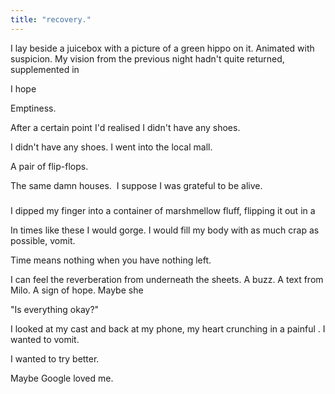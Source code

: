 ```yaml
---
title: "recovery."
---
```



<!-- START -->

<!-- Scene 1 START -->
<!-- Chapter about the aftermath of the  -->


<!-- At Hospital -->

I lay beside a juicebox with a picture of a green hippo on it. Animated with suspicion. My vision from the previous night hadn't quite returned, supplemented in

I hope

Emptiness.


<!-- The Mall -->

After a certain point I'd realised I didn't have any shoes.

I didn't have any shoes. I went into the local mall.

A pair of flip-flops.


<!-- Train Ride Home -->

The same damn houses.  I suppose I was grateful to be alive.


<!-- Scene 1 END -->

###

<!-- Scene 2 START -->


<!-- Arriving Home -->

I dipped my finger into a container of marshmellow fluff, flipping it out in a

In times like these I would gorge. I would fill my body with as much crap as possible, vomit.


<!-- Chinese Cultural Revolution -->

Time means nothing when you have nothing left.


I can feel the reverberation from underneath the sheets. A buzz. A text from Milo. A sign of hope. Maybe she

"Is everything okay?"

I looked at my cast and back at my phone, my heart crunching in a painful . I wanted to vomit.



I wanted to try better.

Maybe Google loved me.

<!-- END -->
